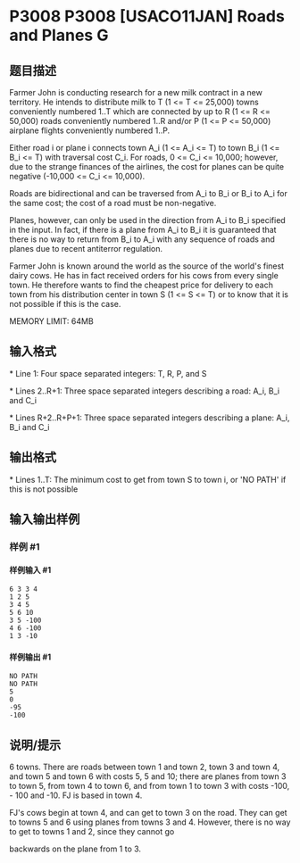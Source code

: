 # P3008 P3008 [USACO11JAN] Roads and Planes G

## 题目描述

Farmer John is conducting research for a new milk contract in a new territory. He intends to distribute milk to T (1 <= T <= 25,000) towns conveniently numbered 1..T which are connected by up to R (1 <= R <= 50,000) roads conveniently numbered 1..R and/or P (1 <= P <= 50,000) airplane flights conveniently numbered 1..P.

Either road i or plane i connects town A\_i (1 <= A\_i <= T) to town B\_i (1 <= B\_i <= T) with traversal cost C\_i. For roads, 0 <= C\_i <= 10,000; however, due to the strange finances of the airlines, the cost for planes can be quite negative (-10,000 <= C\_i <= 10,000).

Roads are bidirectional and can be traversed from A\_i to B\_i or B\_i to A\_i for the same cost; the cost of a road must be non-negative.

Planes, however, can only be used in the direction from A\_i to B\_i specified in the input. In fact, if there is a plane from A\_i to B\_i it is guaranteed that there is no way to return from B\_i to A\_i with any sequence of roads and planes due to recent antiterror regulation.

Farmer John is known around the world as the source of the world's finest dairy cows. He has in fact received orders for his cows from every single town. He therefore wants to find the cheapest price for delivery to each town from his distribution center in town S (1 <= S <= T) or to know that it is not possible if this is the case.

MEMORY LIMIT: 64MB

## 输入格式

\* Line 1: Four space separated integers: T, R, P, and S

\* Lines 2..R+1: Three space separated integers describing a road: A\_i, B\_i and C\_i

\* Lines R+2..R+P+1: Three space separated integers describing a plane: A\_i, B\_i and C\_i


## 输出格式

\* Lines 1..T: The minimum cost to get from town S to town i, or 'NO PATH' if this is not possible


## 输入输出样例

### 样例 #1

#### 样例输入 #1

```
6 3 3 4 
1 2 5 
3 4 5 
5 6 10 
3 5 -100 
4 6 -100 
1 3 -10
```

#### 样例输出 #1

```
NO PATH 
NO PATH 
5 
0 
-95 
-100
```

## 说明/提示

6 towns.  There are roads between town 1 and town 2, town 3 and town 4, and town 5 and town 6 with costs 5, 5 and 10; there are planes from town 3 to town 5, from town 4 to town 6, and from town 1 to town 3 with costs -100, - 100 and -10.  FJ is based in town 4.


FJ's cows begin at town 4, and can get to town 3 on the road.  They can get to towns 5 and 6 using planes from towns 3 and 4.  However, there is no way to get to towns 1 and 2, since they cannot go

backwards on the plane from 1 to 3.

